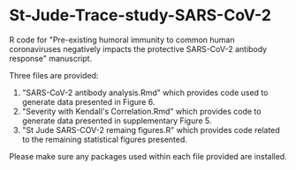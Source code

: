 # St-Jude-Trace-study-SARS-CoV-2
R code for "Pre-existing humoral immunity to common human coronaviruses negatively impacts the protective SARS-CoV-2 antibody response" manuscript.

Three files are provided:

1. "SARS-CoV-2 antibody analysis.Rmd" which provides code used to generate data presented in Figure 6.
2. "Severity with Kendall's Correlation.Rmd" which provides code to generate data presented in supplementary Figure 5.
3. "St Jude SARS-COV-2 remaing figures.R" which provides code related to the remaining statistical figures presented.

Please make sure any packages used within each file provided are installed.

